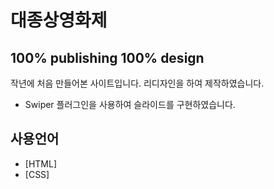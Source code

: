 # 대종상영화제
## 100% publishing 100% design



작년에 처음 만들어본 사이트입니다.
리디자인을 하여 제작하였습니다.

- Swiper 플러그인을 사용하여 슬라이드를 구현하였습니다.

## 사용언어

- [HTML]
- [CSS]
